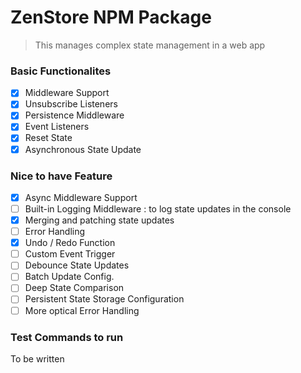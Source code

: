 # ZenStore NPM Package 
> This manages complex state management in a web app

### Basic Functionalites
- [X]  Middleware Support 
- [X] Unsubscribe Listeners 
- [X] Persistence Middleware 
- [X] Event Listeners 
- [X] Reset State
- [X] Asynchronous State Update 

### Nice to have Feature 
- [X] Async Middleware Support
- [ ] Built-in Logging Middleware : to log state updates in the console
- [X] Merging and patching state updates 
- [ ] Error Handling
- [X] Undo / Redo Function 
- [ ] Custom Event Trigger
- [ ] Debounce State Updates
- [ ] Batch Update Config. 
- [ ] Deep State Comparison
- [ ] Persistent State Storage Configuration 
- [ ] More optical Error Handling

### Test Commands to run

To be written
